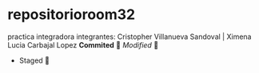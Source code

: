 # repositorioroom32
practica integradora
integrantes: Cristopher Villanueva Sandoval | Ximena Lucia Carbajal Lopez
**Commited** :jack_o_lantern:
_Modified_ :christmas_tree:
+ Staged :sparkler:
